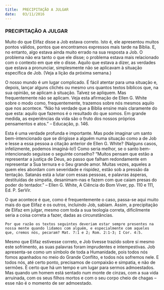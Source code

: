 ```yaml
---
title:  PRECIPITAÇÃO A JULGAR
date:   03/11/2016
---
```


### PRECIPITAÇÃO A JULGAR

Muito do que Elifaz disse a Job estava correto. Isto é, ele apresentou muitos pontos válidos, pontos que encontramos expressos mais tarde na Bíblia. E, no entanto, algo estava ainda muito errado na sua resposta a Job. O problema não era tanto o que ele disse; o problema estava mais relacionado com o contexto em que ele o disse. Aquilo que estava a dizer, as verdades que estava a pronunciar, simplesmente não se aplicavam à situação específica de Job. (Veja a lição da próxima semana.)

O nosso mundo é um lugar complicado. É fácil atentar para uma situação e, depois, lançar alguns clichés ou mesmo uns quantos textos bíblicos que, na sua opinião, se aplicam à situação. Talvez se apliquem. Mas frequentemente não se aplicam. Veja esta afirmação de Ellen G. White sobre o modo como, frequentemente, trazemos sobre nós mesmos aquilo que nos acontece. “Não há verdade que a Bíblia ensine mais claramente do que esta: aquilo que fazemos é o resultado do que somos. Em grande medida, as experiências da vida são o fruto dos nossos próprios pensamentos e atos.” – Educação, p. 146.

Esta é uma verdade profunda e importante. Mas pode imaginar um santo bem-intencionado que se dirigisse a alguém numa situação como a de Job e lesse a essa pessoa a citação anterior de Ellen G. White? (Nalguns casos, infelizmente, podemos imaginá-lo!) Como seria melhor, se o santo bem- intencionado seguisse o seguinte conselho? “Muitos pensam que estão a representar a justiça de Deus, ao passo que falham redondamente em representar a Sua ternura e o Seu grande amor. Muitas vezes, aqueles a quem eles abordam com severidade e rispidez, estão sob a pressão da tentação. Satanás está a lutar com essas pessoas, e palavras ásperas, destituídas de simpatia, desanimam-nas e fazem com que caiam presas do poder do tentador.” – Ellen G. White, A Ciência do Bom Viver, pp. 110 e 111, Ed. P. SerVir.

O que acontece é que, como é frequentemente o caso, passa-se aqui muito mais do que Elifaz e os outros, incluindo Job, sabiam. Assim, a precipitação de Elifaz em julgar, mesmo com toda a sua teologia correta, dificilmente seria a coisa correta a fazer, dadas as circunstâncias.

`Por que razão os textos seguintes deveriam estar sempre presentes na nossa mente quando lidamos com alguém, e especialmente com aqueles que, cremos nós, pecaram? Mat. 7:1 e 2; Rom. 2:1-3; I Cor. 4:5.`

Mesmo que Elifaz estivesse correto, e Job tivesse trazido sobre si mesmo este sofrimento, as suas palavras foram imprudentes e intempestivas. Job apresenta-se como um símbolo de toda a Humanidade, pois todos nós fomos apanhados no meio do Grande Conflito, e todos nós sofremos nele. E todos nós, até certo ponto, precisamos de compaixão e simpatia, e não de sermões. É certo que há um tempo e um lugar para sermos admoestados. Mas quando um homem está sentado num monte de cinzas, com a sua vida arruinada, com os seus filhos mortos e com o seu corpo cheio de chagas – esse não é o momento de ser admoestado.